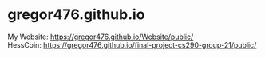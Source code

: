 # gregor476.github.io
My Website: https://gregor476.github.io/Website/public/ \
HessCoin: https://gregor476.github.io/final-project-cs290-group-21/public/
